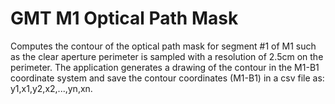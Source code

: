 # GMT M1 Optical Path Mask

Computes the contour of the optical path mask for segment #1 of M1 such as the clear aperture perimeter is sampled with a resolution of 2.5cm on the perimeter.
The application generates a drawing of the contour in the M1-B1 coordinate system and save the contour coordinates (M1-B1) in a csv file as: y1,x1,y2,x2,...,yn,xn.
